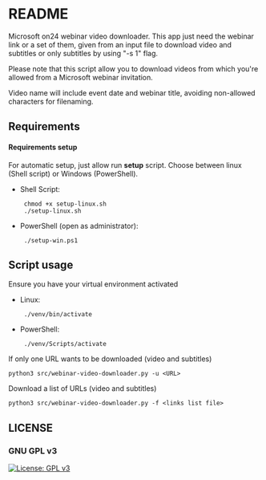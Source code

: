 # README #

Microsoft on24 webinar video downloader. This app just need the webinar link or a set of them, given from an input file to download video and subtitles or only subtitles by using "-s 1" flag.

Please note that this script allow you to download videos from which you're allowed from a Microsoft webinar invitation.

Video name will include event date and webinar title, avoiding non-allowed characters for filenaming.

## Requirements ##

#### Requirements setup ###

For automatic setup, just allow run **setup** script. Choose between linux (Shell script) or Windows (PowerShell).
       
- Shell Script:
       
       chmod +x setup-linux.sh
       ./setup-linux.sh

- PowerShell (open as administrator):
       
       ./setup-win.ps1
       

## Script usage ##

Ensure you have your virtual environment activated
       
- Linux:

       ./venv/bin/activate

- PowerShell:

       ./venv/Scripts/activate


If only one URL wants to be downloaded (video and subtitles)
  
    python3 src/webinar-video-downloader.py -u <URL>
  
Download a list of URLs (video and subtitles)

    python3 src/webinar-video-downloader.py -f <links list file>




## LICENSE
### GNU GPL v3
[![License: GPL v3](https://img.shields.io/badge/License-GPLv3-blue.svg)](https://www.gnu.org/licenses/gpl-3.0)
